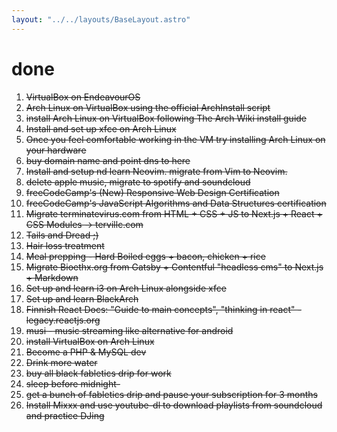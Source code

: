 ```yaml
---
layout: "../../layouts/BaseLayout.astro"
---
```


# done
1. ~~VirtualBox on EndeavourOS~~
2. ~~Arch Linux on VirtualBox using the official ArchInstall script~~
3. ~~install Arch Linux on VirtualBox following The Arch Wiki install guide~~
4. ~~Install and set up xfce on Arch Linux~~
5. ~~Once you feel comfortable working in the VM try installing Arch Linux on your hardware~~
6. ~~buy domain name and point dns to here~~
7. ~~Install and setup nd learn Neovim. migrate from Vim to Neovim.~~
8. ~~delete apple music, migrate to spotify and soundcloud~~
9. ~~freeCodeCamp's (New) Responsive Web Design Certification~~
10. ~~freeCodeCamp's JavaScript Algorithms and Data Structures certification~~
11. ~~Migrate terminatevirus.com from HTML + CSS + JS to Next.js + React + CSS Modules -> tervillc.com~~
12. ~~Tails and Dread ;)~~
13. ~~Hair loss treatment~~
14. ~~Meal prepping - Hard Boiled eggs + bacon, chicken + rice~~
15. ~~Migrate Bioethx.org from Gatsby + Contentful "headless cms" to Next.js + Markdown~~
16. ~~Set up and learn i3 on Arch Linux alongside xfce~~
17. ~~Set up and learn BlackArch~~
18. ~~Finnish React Docs: "Guide to main concepts", "thinking in react" - legacy.reactjs.org~~
19. ~~musi - music streaming like alternative for android~~
20. ~~install VirtualBox on Arch Linux~~
21. ~~Become a PHP & MySQL dev~~
22. ~~Drink more water~~
23. ~~buy all black fabletics drip for work~~
24. ~~sleep before midnight-~~
25. ~~get a bunch of fabletics drip and pause your subscription for 3 months~~
26. ~~Install Mixxx and use youtube-dl to download playlists from soundcloud and practice DJing~~
